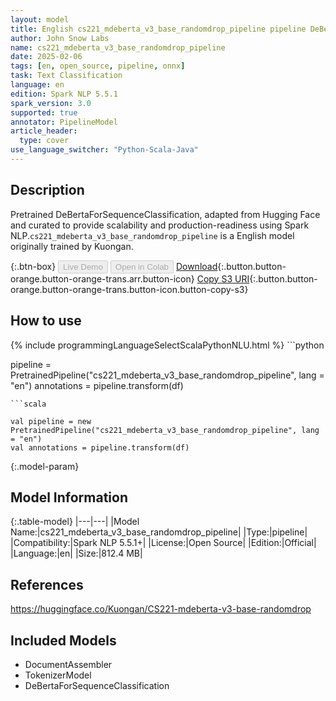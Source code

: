```yaml
---
layout: model
title: English cs221_mdeberta_v3_base_randomdrop_pipeline pipeline DeBertaForSequenceClassification from Kuongan
author: John Snow Labs
name: cs221_mdeberta_v3_base_randomdrop_pipeline
date: 2025-02-06
tags: [en, open_source, pipeline, onnx]
task: Text Classification
language: en
edition: Spark NLP 5.5.1
spark_version: 3.0
supported: true
annotator: PipelineModel
article_header:
  type: cover
use_language_switcher: "Python-Scala-Java"
---
```


## Description

Pretrained DeBertaForSequenceClassification, adapted from Hugging Face and curated to provide scalability and production-readiness using Spark NLP.`cs221_mdeberta_v3_base_randomdrop_pipeline` is a English model originally trained by Kuongan.

{:.btn-box}
<button class="button button-orange" disabled>Live Demo</button>
<button class="button button-orange" disabled>Open in Colab</button>
[Download](https://s3.amazonaws.com/auxdata.johnsnowlabs.com/public/models/cs221_mdeberta_v3_base_randomdrop_pipeline_en_5.5.1_3.0_1738874782322.zip){:.button.button-orange.button-orange-trans.arr.button-icon}
[Copy S3 URI](s3://auxdata.johnsnowlabs.com/public/models/cs221_mdeberta_v3_base_randomdrop_pipeline_en_5.5.1_3.0_1738874782322.zip){:.button.button-orange.button-orange-trans.button-icon.button-copy-s3}

## How to use



<div class="tabs-box" markdown="1">
{% include programmingLanguageSelectScalaPythonNLU.html %}
```python

pipeline = PretrainedPipeline("cs221_mdeberta_v3_base_randomdrop_pipeline", lang = "en")
annotations =  pipeline.transform(df)   

```
```scala

val pipeline = new PretrainedPipeline("cs221_mdeberta_v3_base_randomdrop_pipeline", lang = "en")
val annotations = pipeline.transform(df)

```
</div>

{:.model-param}
## Model Information

{:.table-model}
|---|---|
|Model Name:|cs221_mdeberta_v3_base_randomdrop_pipeline|
|Type:|pipeline|
|Compatibility:|Spark NLP 5.5.1+|
|License:|Open Source|
|Edition:|Official|
|Language:|en|
|Size:|812.4 MB|

## References

https://huggingface.co/Kuongan/CS221-mdeberta-v3-base-randomdrop

## Included Models

- DocumentAssembler
- TokenizerModel
- DeBertaForSequenceClassification